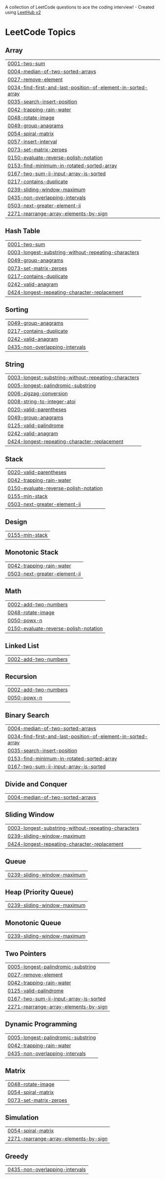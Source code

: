 A collection of LeetCode questions to ace the coding interview! - Created using [LeetHub v2](https://github.com/arunbhardwaj/LeetHub-2.0)
<!---LeetCode Topics Start-->
# LeetCode Topics
## Array
|  |
| ------- |
| [0001-two-sum](https://github.com/JD1304/DSA/tree/master/0001-two-sum) |
| [0004-median-of-two-sorted-arrays](https://github.com/JD1304/DSA/tree/master/0004-median-of-two-sorted-arrays) |
| [0027-remove-element](https://github.com/JD1304/DSA/tree/master/0027-remove-element) |
| [0034-find-first-and-last-position-of-element-in-sorted-array](https://github.com/JD1304/DSA/tree/master/0034-find-first-and-last-position-of-element-in-sorted-array) |
| [0035-search-insert-position](https://github.com/JD1304/DSA/tree/master/0035-search-insert-position) |
| [0042-trapping-rain-water](https://github.com/JD1304/DSA/tree/master/0042-trapping-rain-water) |
| [0048-rotate-image](https://github.com/JD1304/DSA/tree/master/0048-rotate-image) |
| [0049-group-anagrams](https://github.com/JD1304/DSA/tree/master/0049-group-anagrams) |
| [0054-spiral-matrix](https://github.com/JD1304/DSA/tree/master/0054-spiral-matrix) |
| [0057-insert-interval](https://github.com/JD1304/DSA/tree/master/0057-insert-interval) |
| [0073-set-matrix-zeroes](https://github.com/JD1304/DSA/tree/master/0073-set-matrix-zeroes) |
| [0150-evaluate-reverse-polish-notation](https://github.com/JD1304/DSA/tree/master/0150-evaluate-reverse-polish-notation) |
| [0153-find-minimum-in-rotated-sorted-array](https://github.com/JD1304/DSA/tree/master/0153-find-minimum-in-rotated-sorted-array) |
| [0167-two-sum-ii-input-array-is-sorted](https://github.com/JD1304/DSA/tree/master/0167-two-sum-ii-input-array-is-sorted) |
| [0217-contains-duplicate](https://github.com/JD1304/DSA/tree/master/0217-contains-duplicate) |
| [0239-sliding-window-maximum](https://github.com/JD1304/DSA/tree/master/0239-sliding-window-maximum) |
| [0435-non-overlapping-intervals](https://github.com/JD1304/DSA/tree/master/0435-non-overlapping-intervals) |
| [0503-next-greater-element-ii](https://github.com/JD1304/DSA/tree/master/0503-next-greater-element-ii) |
| [2271-rearrange-array-elements-by-sign](https://github.com/JD1304/DSA/tree/master/2271-rearrange-array-elements-by-sign) |
## Hash Table
|  |
| ------- |
| [0001-two-sum](https://github.com/JD1304/DSA/tree/master/0001-two-sum) |
| [0003-longest-substring-without-repeating-characters](https://github.com/JD1304/DSA/tree/master/0003-longest-substring-without-repeating-characters) |
| [0049-group-anagrams](https://github.com/JD1304/DSA/tree/master/0049-group-anagrams) |
| [0073-set-matrix-zeroes](https://github.com/JD1304/DSA/tree/master/0073-set-matrix-zeroes) |
| [0217-contains-duplicate](https://github.com/JD1304/DSA/tree/master/0217-contains-duplicate) |
| [0242-valid-anagram](https://github.com/JD1304/DSA/tree/master/0242-valid-anagram) |
| [0424-longest-repeating-character-replacement](https://github.com/JD1304/DSA/tree/master/0424-longest-repeating-character-replacement) |
## Sorting
|  |
| ------- |
| [0049-group-anagrams](https://github.com/JD1304/DSA/tree/master/0049-group-anagrams) |
| [0217-contains-duplicate](https://github.com/JD1304/DSA/tree/master/0217-contains-duplicate) |
| [0242-valid-anagram](https://github.com/JD1304/DSA/tree/master/0242-valid-anagram) |
| [0435-non-overlapping-intervals](https://github.com/JD1304/DSA/tree/master/0435-non-overlapping-intervals) |
## String
|  |
| ------- |
| [0003-longest-substring-without-repeating-characters](https://github.com/JD1304/DSA/tree/master/0003-longest-substring-without-repeating-characters) |
| [0005-longest-palindromic-substring](https://github.com/JD1304/DSA/tree/master/0005-longest-palindromic-substring) |
| [0006-zigzag-conversion](https://github.com/JD1304/DSA/tree/master/0006-zigzag-conversion) |
| [0008-string-to-integer-atoi](https://github.com/JD1304/DSA/tree/master/0008-string-to-integer-atoi) |
| [0020-valid-parentheses](https://github.com/JD1304/DSA/tree/master/0020-valid-parentheses) |
| [0049-group-anagrams](https://github.com/JD1304/DSA/tree/master/0049-group-anagrams) |
| [0125-valid-palindrome](https://github.com/JD1304/DSA/tree/master/0125-valid-palindrome) |
| [0242-valid-anagram](https://github.com/JD1304/DSA/tree/master/0242-valid-anagram) |
| [0424-longest-repeating-character-replacement](https://github.com/JD1304/DSA/tree/master/0424-longest-repeating-character-replacement) |
## Stack
|  |
| ------- |
| [0020-valid-parentheses](https://github.com/JD1304/DSA/tree/master/0020-valid-parentheses) |
| [0042-trapping-rain-water](https://github.com/JD1304/DSA/tree/master/0042-trapping-rain-water) |
| [0150-evaluate-reverse-polish-notation](https://github.com/JD1304/DSA/tree/master/0150-evaluate-reverse-polish-notation) |
| [0155-min-stack](https://github.com/JD1304/DSA/tree/master/0155-min-stack) |
| [0503-next-greater-element-ii](https://github.com/JD1304/DSA/tree/master/0503-next-greater-element-ii) |
## Design
|  |
| ------- |
| [0155-min-stack](https://github.com/JD1304/DSA/tree/master/0155-min-stack) |
## Monotonic Stack
|  |
| ------- |
| [0042-trapping-rain-water](https://github.com/JD1304/DSA/tree/master/0042-trapping-rain-water) |
| [0503-next-greater-element-ii](https://github.com/JD1304/DSA/tree/master/0503-next-greater-element-ii) |
## Math
|  |
| ------- |
| [0002-add-two-numbers](https://github.com/JD1304/DSA/tree/master/0002-add-two-numbers) |
| [0048-rotate-image](https://github.com/JD1304/DSA/tree/master/0048-rotate-image) |
| [0050-powx-n](https://github.com/JD1304/DSA/tree/master/0050-powx-n) |
| [0150-evaluate-reverse-polish-notation](https://github.com/JD1304/DSA/tree/master/0150-evaluate-reverse-polish-notation) |
## Linked List
|  |
| ------- |
| [0002-add-two-numbers](https://github.com/JD1304/DSA/tree/master/0002-add-two-numbers) |
## Recursion
|  |
| ------- |
| [0002-add-two-numbers](https://github.com/JD1304/DSA/tree/master/0002-add-two-numbers) |
| [0050-powx-n](https://github.com/JD1304/DSA/tree/master/0050-powx-n) |
## Binary Search
|  |
| ------- |
| [0004-median-of-two-sorted-arrays](https://github.com/JD1304/DSA/tree/master/0004-median-of-two-sorted-arrays) |
| [0034-find-first-and-last-position-of-element-in-sorted-array](https://github.com/JD1304/DSA/tree/master/0034-find-first-and-last-position-of-element-in-sorted-array) |
| [0035-search-insert-position](https://github.com/JD1304/DSA/tree/master/0035-search-insert-position) |
| [0153-find-minimum-in-rotated-sorted-array](https://github.com/JD1304/DSA/tree/master/0153-find-minimum-in-rotated-sorted-array) |
| [0167-two-sum-ii-input-array-is-sorted](https://github.com/JD1304/DSA/tree/master/0167-two-sum-ii-input-array-is-sorted) |
## Divide and Conquer
|  |
| ------- |
| [0004-median-of-two-sorted-arrays](https://github.com/JD1304/DSA/tree/master/0004-median-of-two-sorted-arrays) |
## Sliding Window
|  |
| ------- |
| [0003-longest-substring-without-repeating-characters](https://github.com/JD1304/DSA/tree/master/0003-longest-substring-without-repeating-characters) |
| [0239-sliding-window-maximum](https://github.com/JD1304/DSA/tree/master/0239-sliding-window-maximum) |
| [0424-longest-repeating-character-replacement](https://github.com/JD1304/DSA/tree/master/0424-longest-repeating-character-replacement) |
## Queue
|  |
| ------- |
| [0239-sliding-window-maximum](https://github.com/JD1304/DSA/tree/master/0239-sliding-window-maximum) |
## Heap (Priority Queue)
|  |
| ------- |
| [0239-sliding-window-maximum](https://github.com/JD1304/DSA/tree/master/0239-sliding-window-maximum) |
## Monotonic Queue
|  |
| ------- |
| [0239-sliding-window-maximum](https://github.com/JD1304/DSA/tree/master/0239-sliding-window-maximum) |
## Two Pointers
|  |
| ------- |
| [0005-longest-palindromic-substring](https://github.com/JD1304/DSA/tree/master/0005-longest-palindromic-substring) |
| [0027-remove-element](https://github.com/JD1304/DSA/tree/master/0027-remove-element) |
| [0042-trapping-rain-water](https://github.com/JD1304/DSA/tree/master/0042-trapping-rain-water) |
| [0125-valid-palindrome](https://github.com/JD1304/DSA/tree/master/0125-valid-palindrome) |
| [0167-two-sum-ii-input-array-is-sorted](https://github.com/JD1304/DSA/tree/master/0167-two-sum-ii-input-array-is-sorted) |
| [2271-rearrange-array-elements-by-sign](https://github.com/JD1304/DSA/tree/master/2271-rearrange-array-elements-by-sign) |
## Dynamic Programming
|  |
| ------- |
| [0005-longest-palindromic-substring](https://github.com/JD1304/DSA/tree/master/0005-longest-palindromic-substring) |
| [0042-trapping-rain-water](https://github.com/JD1304/DSA/tree/master/0042-trapping-rain-water) |
| [0435-non-overlapping-intervals](https://github.com/JD1304/DSA/tree/master/0435-non-overlapping-intervals) |
## Matrix
|  |
| ------- |
| [0048-rotate-image](https://github.com/JD1304/DSA/tree/master/0048-rotate-image) |
| [0054-spiral-matrix](https://github.com/JD1304/DSA/tree/master/0054-spiral-matrix) |
| [0073-set-matrix-zeroes](https://github.com/JD1304/DSA/tree/master/0073-set-matrix-zeroes) |
## Simulation
|  |
| ------- |
| [0054-spiral-matrix](https://github.com/JD1304/DSA/tree/master/0054-spiral-matrix) |
| [2271-rearrange-array-elements-by-sign](https://github.com/JD1304/DSA/tree/master/2271-rearrange-array-elements-by-sign) |
## Greedy
|  |
| ------- |
| [0435-non-overlapping-intervals](https://github.com/JD1304/DSA/tree/master/0435-non-overlapping-intervals) |
<!---LeetCode Topics End-->